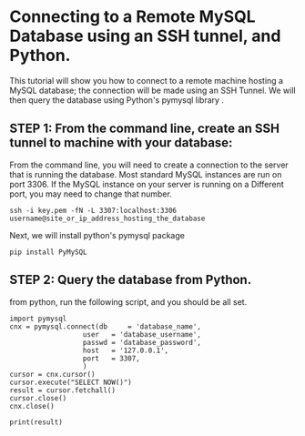 # Connecting to a Remote MySQL Database using an SSH tunnel, and Python.
This tutorial will show you how to connect to a remote machine hosting a MySQL database; the connection will
be made using an SSH Tunnel. We will then query the database using Python's pymysql library .

## STEP 1: From the command line, create an SSH tunnel to machine with your database:
From the command line, you will need to create a connection to the server that is running the database.
Most standard MySQL instances are run on port 3306. If the MySQL instance on your server is running on a
Different port, you may need to change that number.

    ssh -i key.pem -fN -L 3307:localhost:3306 username@site_or_ip_address_hosting_the_database

Next, we will install python's pymysql package

    pip install PyMySQL


## STEP 2: Query the database from Python.
from python, run the following script, and you should be all set.

    import pymysql
    cnx = pymysql.connect(db     = 'database_name', 
                      user   = 'database_username', 
                      passwd = 'database_password', 
                      host   = '127.0.0.1', 
                      port   = 3307,
                      ) 
    cursor = cnx.cursor()
    cursor.execute("SELECT NOW()")
    result = cursor.fetchall()
    cursor.close()
    cnx.close()

    print(result)
